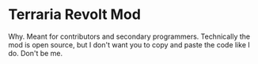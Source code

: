 # Terraria Revolt Mod
Why.
Meant for contributors and secondary programmers.
Technically the mod is open source, but I don't want you to copy and paste the code like I do.
Don't be me.
